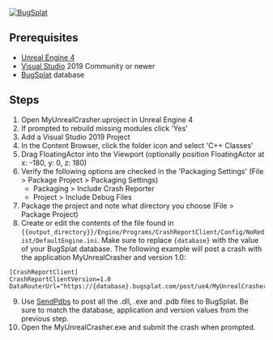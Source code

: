 [![BugSplat](https://s3.amazonaws.com/bugsplat-public/npm/header.png)](https://www.bugsplat.com)

## Prerequisites
* [Unreal Engine 4](https://www.unrealengine.com/download)
* [Visual Studio](https://visualstudio.microsoft.com/downloads/) 2019 Community or newer
* [BugSplat](https://app.bugsplat.com/v2/company) database

## Steps
1. Open MyUnrealCrasher.uproject in Unreal Engine 4
2. If prompted to rebuild missing modules click 'Yes'
3. Add a Visual Studio 2019 Project
4. In the Content Browser, click the folder icon and select 'C++ Classes'
5. Drag FloatingActor into the Viewport (optionally position FloatingActor at x: -180, y: 0, z: 180)
6. Verify the following options are checked in the 'Packaging Settings' (File > Package Project > Packaging Settings)
    * Packaging > Include Crash Reporter
    * Project > Include Debug Files
7. Package the project and note what directory you choose (File > Package Project)
8. Create or edit the contents of the file found in `{{output_directory}}/Engine/Programs/CrashReportClient/Config/NoRedist/DefaultEngine.ini`. Make sure to replace `{database}` with the value of your BugSplat database. The following example will post a crash with the application MyUnrealCrasher and version 1.0:
```
[CrashReportClient]
CrashReportClientVersion=1.0
DataRouterUrl="https://{database}.bugsplat.com/post/ue4/MyUnrealCrasher/1.0"
```
9. Use [SendPdbs](https://www.bugsplat.com/docs/faq/sendpdbs/) to post all the .dll, .exe and .pdb files to BugSplat. Be sure to match the database, application and version values from the previous step.
10. Open the MyUnrealCrasher.exe and submit the crash when prompted.
